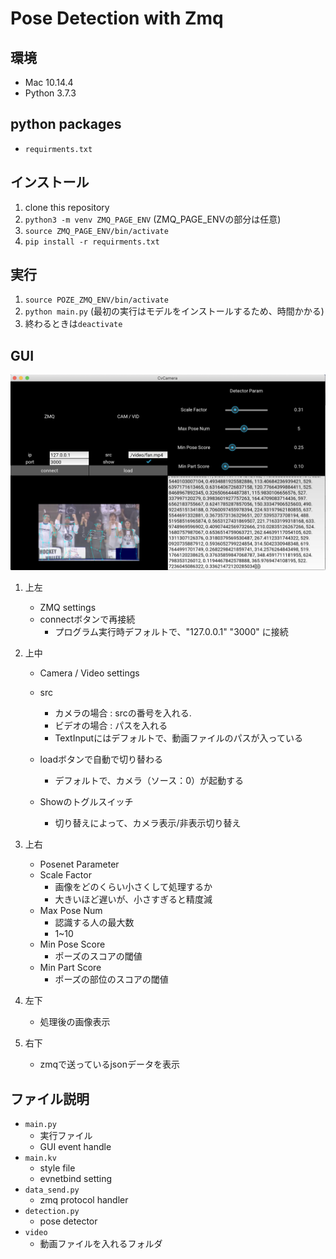 # Pose Detection with Zmq

## 環境
- Mac 10.14.4
- Python 3.7.3

## python packages
- `requirments.txt`

## インストール
1. clone this repository
2. `python3 -m venv ZMQ_PAGE_ENV` (ZMQ_PAGE_ENVの部分は任意)
3. `source ZMQ_PAGE_ENV/bin/activate`
4. `pip install -r requirments.txt`

## 実行
1. `source POZE_ZMQ_ENV/bin/activate`
2. `python main.py` (最初の実行はモデルをインストールするため、時間かかる)
3. 終わるときは`deactivate`

## GUI
![GUI](screen.png)

1. 上左
    - ZMQ settings
    - connectボタンで再接続 
        - プログラム実行時デフォルトで、"127.0.0.1" "3000" に接続

2. 上中
    - Camera / Video settings
    - src
        - カメラの場合 : srcの番号を入れる. 
        - ビデオの場合 : パスを入れる
        - TextInputにはデフォルトで、動画ファイルのパスが入っている
    - loadボタンで自動で切り替わる
        - デフォルトで、カメラ（ソース：0）が起動する
  
    - Showのトグルスイッチ
        - 切り替えによって、カメラ表示/非表示切り替え

3. 上右
    - Posenet Parameter
    - Scale Factor
        - 画像をどのくらい小さくして処理するか
        - 大きいほど遅いが、小さすぎると精度減
    - Max Pose Num
        - 認識する人の最大数
        - 1~10
    - Min Pose Score
        - ポーズのスコアの閾値
    - Min Part Score
        - ポーズの部位のスコアの閾値

4. 左下
    - 処理後の画像表示

5. 右下
    - zmqで送っているjsonデータを表示

## ファイル説明
- `main.py`
    - 実行ファイル
    - GUI event handle
- `main.kv`
    - style file
    - evnetbind setting
- `data_send.py`
    - zmq protocol handler
- `detection.py`
    - pose detector
- `video`
    - 動画ファイルを入れるフォルダ